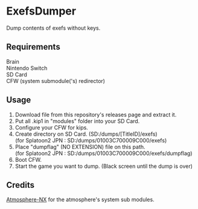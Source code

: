 ExefsDumper
====

Dump contents of exefs without keys.

## Requirements
Brain <br>
Nintendo Switch <br>
SD Card <br>
CFW (system submodule('s) redirector)

## Usage
1. Download file from this repository's releases page and extract it.
2. Put all .kip1 in "modules" folder into your SD Card. <br>
3. Configure your CFW for kips. <br>
4. Create directory on SD Card. (SD:/dumps/[TitleID]/exefs) <br>
  (for Splatoon2 JPN : SD:/dumps/01003C700009C000/exefs) <br>
5. Place "dumpflag" (NO EXTENSION) file on this path. <br>
  (for Splatoon2 JPN : SD:/dumps/01003C700009C000/exefs/dumpflag) <br>
6. Boot CFW. <br>
7. Start the game you want to dump. (Black screen until the dump is over) <br>

## Credits

[Atmosphere-NX](https://github.com/Atmosphere-NX) for the atmosphere's system sub modules.
